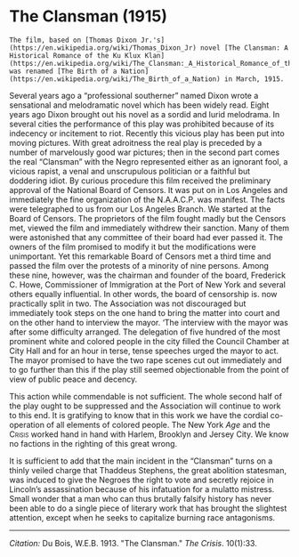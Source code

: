 # The Clansman (1915)

```{margin}
The film, based on [Thomas Dixon Jr.'s](https://en.wikipedia.org/wiki/Thomas_Dixon_Jr) novel [The Clansman: A Historical Romance of the Ku Klux Klan](https://en.wikipedia.org/wiki/The_Clansman:_A_Historical_Romance_of_the_Ku_Klux_Klan) was renamed [The Birth of a Nation](https://en.wikipedia.org/wiki/The_Birth_of_a_Nation) in March, 1915.
```

Several years ago a “professional southerner” named Dixon wrote a sensational and melodramatic novel which has been widely read. Eight years ago Dixon brought out his novel as a sordid and lurid melodrama. In several cities the performance of this play was prohibited because of its indecency or incitement to riot. Recently this vicious play has been put into moving pictures. With great adroitness the real play is preceded by a number of marvelously good war pictures; then in the second part comes the real “Clansman” with the Negro represented either as an ignorant fool, a vicious rapist, a venal and unscrupulous politician or a faithful but doddering idiot. By curious procedure this film received the preliminary approval of the National Board of Censors. It was put on in Los Angeles and immediately the fine organization of the N.A.A.C.P. was manifest. The facts were telegraphed to us from our Los Angeles Branch. We started at the Board of Censors. The proprietors of the film fought madly but the Censors met, viewed the film and immediately withdrew their sanction. Many of them were astonished that any committee of their board had ever passed it. The owners of the film promised to modify it but the modifications were unimportant. Yet this remarkable Board of Censors met a third time and passed the film over the protests of a minority of nine persons. Among these nine, however, was the chairman and founder of the board, Frederick C. Howe, Commissioner of Immigration at the Port of New York and several others equally influential. In other words, the board of censorship is. now practically split in two. The Association was not discouraged but immediately took steps on the one hand to bring the matter into court and on the other hand to interview the mayor. ‘The interview with the mayor was after some difficulty arranged. The delegation of five hundred of the most prominent white and colored people in the city filled the Council Chamber at City Hall and for an hour in terse, tense speeches urged the mayor to act. The mayor promised to have the two rape scenes cut out immediately and to go further than this if the play still seemed objectionable from the point of view of public peace and decency.

This action while commendable is not sufficient. The whole second half of the play ought to be suppressed and the Association will continue to work to this end. It is gratifying to know that in this work we have the cordial co-operation of all elements of colored people. The New York *Age* and the <span style="font-variant:small-caps;">Crisis</span> worked hand in hand with Harlem, Brooklyn and Jersey City. We know no factions in the righting of this great wrong.

 It is sufficient to add that the main incident in the “Clansman” turns on a thinly veiled charge that Thaddeus Stephens, the great abolition statesman, was induced to give the Negroes the right to vote and secretly rejoice in Lincoln’s assassination because of his infatuation for a mulatto mistress. Small wonder that a man who can thus brutally falsify history has never been able to do a single piece of literary work that has brought the slightest attention, except when he seeks to capitalize burning race antagonisms.


 ______________
 *Citation:* Du Bois, W.E.B. 1913. "The Clansman." *The Crisis*. 10(1):33.
